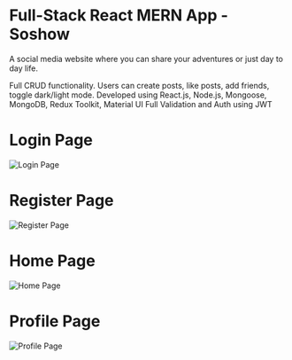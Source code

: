 # Full-Stack React MERN App - Soshow
A social media website where you can share your adventures or just day to day life.

Full CRUD functionality. Users can create posts, like posts, add friends, toggle dark/light mode.
Developed using React.js, Node.js, Mongoose, MongoDB, Redux Toolkit, Material UI
Full Validation and Auth using JWT

# Login Page
![Login Page](https://i.imgur.com/TZR8pUO.png)

# Register Page
![Register Page](https://i.imgur.com/T98uiDl.png)

# Home Page
![Home Page](https://i.imgur.com/FUIM2HY.gif)

# Profile Page
![Profile Page](https://i.imgur.com/GNg0b6r.png)
